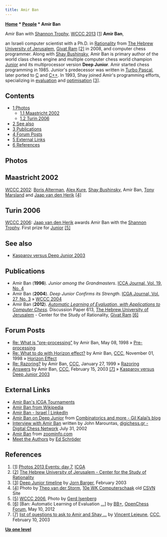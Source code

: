 ```yaml
---
title: Amir Ban
---
```

**[Home](Home "Home") * [People](People "People") * Amir Ban**

[](https://icga.org/?page_id=883&wppa-album=8&wppa-cover=0&wppa-occur=1&wppa-photo=116) Amir Ban with [Shannon Trophy](Shannon_Trophy "Shannon Trophy"), [WCCC 2013](WCCC_2013 "WCCC 2013") <a id="cite-note-1" href="#cite-ref-1">[1]</a>
**Amir Ban**,

an Israeli computer scientist with a Ph.D. in [Rationality](https://en.wikipedia.org/wiki/Rationality) from [The Hebrew University of Jerusalem](https://en.wikipedia.org/wiki/Hebrew_University_of_Jerusalem), [Givat Ram](https://en.wikipedia.org/wiki/Givat_Ram) <a id="cite-note-2" href="#cite-ref-2">[2]</a> in 2008, and computer chess programmer. Along with [Shay Bushinsky](Shay_Bushinsky "Shay Bushinsky"), Amir Ban is primary author of the world class chess engine and multiple computer chess world champion [Junior](Junior "Junior") and its multiprocessor version **Deep Junior**. Amir started chess programming in 1985. Junior's predecessor was written in [Turbo Pascal](Pascal#TurboPascal "Pascal"), later ported to [C](C "C") and [C++](Cpp "Cpp"). In 1993, Shay joined Amir's programming efforts, specializing in [evaluation](Evaluation "Evaluation") and [optimisation](Automated_Tuning "Automated Tuning") <a id="cite-note-3" href="#cite-ref-3">[3]</a>.

## Contents

- [1 Photos](#photos)
  - [1.1 Maastricht 2002](#maastricht-2002)
  - [1.2 Turin 2006](#turin-2006)
- [2 See also](#see-also)
- [3 Publications](#publications)
- [4 Forum Posts](#forum-posts)
- [5 External Links](#external-links)
- [6 References](#references)

## Photos

## Maastricht 2002

[](http://old.csvn.nl/wk2002.html)
[WCCC 2002](WCCC_2002 "WCCC 2002"): [Boris Alterman](index.php?title=Boris_Alterman&action=edit&redlink=1 "Boris Alterman (page does not exist)"), [Alex Kure](Alex_Kure "Alex Kure"), [Shay Bushinsky](Shay_Bushinsky "Shay Bushinsky"), Amir Ban, [Tony Marsland](Tony_Marsland "Tony Marsland") and [Jaap van den Herik](Jaap_van_den_Herik "Jaap van den Herik") <a id="cite-note-4" href="#cite-ref-4">[4]</a>

## Turin 2006

[](File:AmirWithShannonTrophy2006.jpg)
[WCCC 2006](WCCC_2006 "WCCC 2006"): [Jaap van den Herik](Jaap_van_den_Herik "Jaap van den Herik") awards Amir Ban with the [Shannon Trophy](Shannon_Trophy "Shannon Trophy"). First prize for [Junior](Junior "Junior") <a id="cite-note-5" href="#cite-ref-5">[5]</a>

## See also

- [Kasparov versus Deep Junior 2003](Kasparov_versus_Deep_Junior_2003 "Kasparov versus Deep Junior 2003")

## Publications

- Amir Ban (**1996**). *Junior among the Grandmasters*. [ICCA Journal, Vol. 19, No. 4](ICGA_Journal#19_4 "ICGA Journal")
- Amir Ban (**2004**). *Deep Junior Confirms its Strength*. [ICGA Journal, Vol. 27, No. 3](ICGA_Journal#27_3 "ICGA Journal") » [WCCC 2004](WCCC_2004 "WCCC 2004")
- Amir Ban (**2012**). *[Automatic Learning of Evaluation, with Applications to Computer Chess](http://www.ratio.huji.ac.il/node/2362)*. Discussion Paper 613, [The Hebrew University of Jerusalem](https://en.wikipedia.org/wiki/Hebrew_University_of_Jerusalem) - Center for the Study of Rationality, [Givat Ram](https://en.wikipedia.org/wiki/Givat_Ram) <a id="cite-note-6" href="#cite-ref-6">[6]</a>

## Forum Posts

- [Re: What is "pre-processing"](https://www.stmintz.com/ccc/index.php?id=18213) by Amir Ban, May 08, 1998 » [Pre-processing](Piece-Square_Tables#Preprocessing "Piece-Square Tables")
- [Re: What to do with Horizon effect?](https://www.stmintz.com/ccc/index.php?id=31258) by Amir Ban, [CCC](CCC "CCC"), November 01, 1998 » [Horizon Effect](Horizon_Effect "Horizon Effect")
- [Re: Razoring?](https://www.stmintz.com/ccc/index.php?id=41065) by Amir Ban, [CCC](CCC "CCC"), January 27, 1999 » [Razoring](Razoring "Razoring")
- [Answers](https://www.stmintz.com/ccc/index.php?id=284417) by Amir Ban, [CCC](CCC "CCC"), February 15, 2003 <a id="cite-note-7" href="#cite-ref-7">[7]</a> » [Kasparov versus Deep Junior 2003](Kasparov_versus_Deep_Junior_2003 "Kasparov versus Deep Junior 2003")

## External Links

- [Amir Ban's ICGA Tournaments](https://www.game-ai-forum.org/icga-tournaments/person.php?id=23)
- [Amir Ban from Wikipedia](https://en.wikipedia.org/wiki/Amir_Ban)
- [Amir Ban - Israel | LinkedIn](http://il.linkedin.com/pub/amir-ban/3/2a4/601?trk=pub-pbmap)
- [Amir Ban on Deep Junior](http://gilkalai.wordpress.com/2008/06/25/amir-ban-on-deep-junior/) from [Combinatorics and more - Gil Kalai’s blog](http://gilkalai.wordpress.com/)
- [Interview with Amir Ban](http://www.digichess.gr/newsletter/commercial/en/issue02.htm) written by John Marountas, [digichess.gr - Digital Chess Network](http://www.digichess.gr/) July 31, 2002
- [Amir Ban](http://www.zoominfo.com/people/Ban_Amir_146443387.aspx) from [zoominfo.com](http://www.zoominfo.com/)
- [Meet the Authors](http://www.rebel.nl/authors.htm) by [Ed Schröder](Ed_Schroder "Ed Schroder")

## References

1. <a id="cite-ref-1" href="#cite-note-1">[1]</a> [Photos 2013 Events: day 7](https://icga.org/?page_id=883), [ICGA](ICGA "ICGA")
1. <a id="cite-ref-2" href="#cite-note-2">[2]</a> [The Hebrew University of Jerusalem - Center for the Study of Rationality](http://www.ratio.huji.ac.il/)
1. <a id="cite-ref-3" href="#cite-note-3">[3]</a> [Deep Junior timeline](http://www.robotwisdom.com/ai/deepjunior.html) by [Jorn Barger](https://en.wikipedia.org/wiki/Jorn_Barger), February 2003
1. <a id="cite-ref-4" href="#cite-note-4">[4]</a> Photo by [Theo van der Storm](Theo_van_der_Storm "Theo van der Storm"), [10e WK Computerschaak](http://old.csvn.nl/wk2002.html) old [CSVN](CSVN "CSVN") Site
1. <a id="cite-ref-5" href="#cite-note-5">[5]</a> [WCCC 2006](WCCC_2006 "WCCC 2006"), Photo by [Gerd Isenberg](Gerd_Isenberg "Gerd Isenberg")
1. <a id="cite-ref-6" href="#cite-note-6">[6]</a> \[Ban: Automatic Learning of Evaluation [...](http://www.open-chess.org/viewtopic.php?f=5&t=1954)\] by [BB+](Mark_Watkins "Mark Watkins"), [OpenChess Forum](Computer_Chess_Forums "Computer Chess Forums"), May 10, 2012
1. <a id="cite-ref-7" href="#cite-note-7">[7]</a> [list of questions to ask to Amir and Shay ...](https://www.stmintz.com/ccc/index.php?id=283279) by [Vincent Lejeune](index.php?title=Vincent_Lejeune&action=edit&redlink=1 "Vincent Lejeune (page does not exist)"), [CCC](CCC "CCC"), February 10, 2003

**[Up one level](People "People")**

